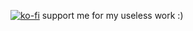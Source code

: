 


  [![ko-fi](https://ko-fi.com/img/githubbutton_sm.svg)](https://ko-fi.com/W7W61920RN)
  support me for my useless work :)


<!---
Mewxy011/Mewxy011 is a ✨ special ✨ repository because its `README.md` (this file) appears on your GitHub profile.
You can click the Preview link to take a look at your changes.
--->

